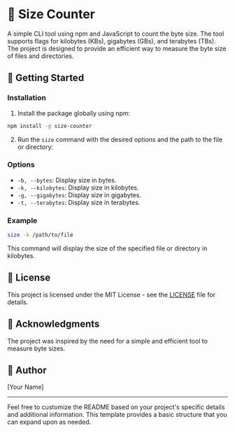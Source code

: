 # 📏 Size Counter

A simple CLI tool using npm and JavaScript to count the byte size. The tool supports flags for kilobytes (KBs), gigabytes (GBs), and terabytes (TBs). The project is designed to provide an efficient way to measure the byte size of files and directories.

## 🚀 Getting Started

### Installation

1. Install the package globally using npm:

```bash
npm install -g size-counter
```

2. Run the `size` command with the desired options and the path to the file or directory:

### Options

- `-b, --bytes`: Display size in bytes.
- `-k, --kilobytes`: Display size in kilobytes.
- `-g, --gigabytes`: Display size in gigabytes.
- `-t, --terabytes`: Display size in terabytes.

### Example
```bash
size -k /path/to/file
```

This command will display the size of the specified file or directory in kilobytes.

## 📄 License

This project is licensed under the MIT License - see the [LICENSE](LICENSE) file for details.

## 🤝 Acknowledgments

The project was inspired by the need for a simple and efficient tool to measure byte sizes.

## 📝 Author

[Your Name]

---

Feel free to customize the README based on your project's specific details and additional information. This template provides a basic structure that you can expand upon as needed.
